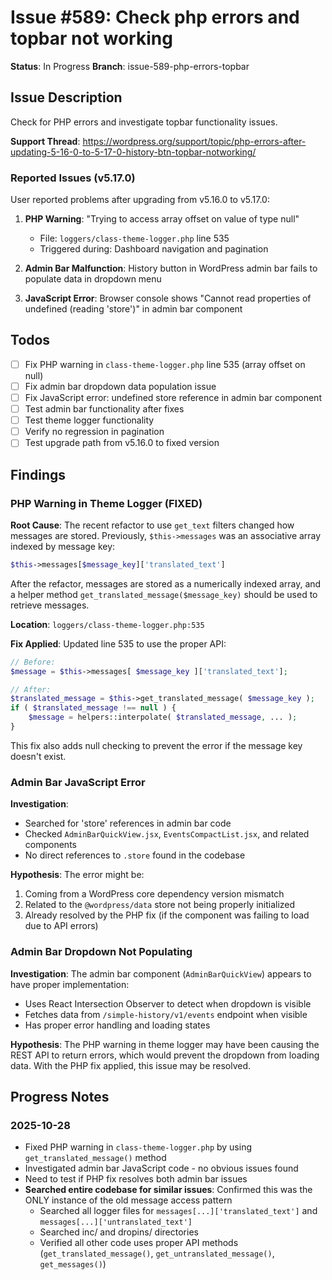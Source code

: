 # Issue #589: Check php errors and topbar not working

**Status**: In Progress
**Branch**: issue-589-php-errors-topbar

## Issue Description

Check for PHP errors and investigate topbar functionality issues.

**Support Thread**: https://wordpress.org/support/topic/php-errors-after-updating-5-16-0-to-5-17-0-history-btn-topbar-notworking/

### Reported Issues (v5.17.0)

User reported problems after upgrading from v5.16.0 to v5.17.0:

1. **PHP Warning**: "Trying to access array offset on value of type null"
   - File: `loggers/class-theme-logger.php` line 535
   - Triggered during: Dashboard navigation and pagination

2. **Admin Bar Malfunction**: History button in WordPress admin bar fails to populate data in dropdown menu

3. **JavaScript Error**: Browser console shows "Cannot read properties of undefined (reading 'store')" in admin bar component

## Todos

- [ ] Fix PHP warning in `class-theme-logger.php` line 535 (array offset on null)
- [ ] Fix admin bar dropdown data population issue
- [ ] Fix JavaScript error: undefined store reference in admin bar component
- [ ] Test admin bar functionality after fixes
- [ ] Test theme logger functionality
- [ ] Verify no regression in pagination
- [ ] Test upgrade path from v5.16.0 to fixed version

## Findings

### PHP Warning in Theme Logger (FIXED)

**Root Cause**: The recent refactor to use `get_text` filters changed how messages are stored. Previously, `$this->messages` was an associative array indexed by message key:
```php
$this->messages[$message_key]['translated_text']
```

After the refactor, messages are stored as a numerically indexed array, and a helper method `get_translated_message($message_key)` should be used to retrieve messages.

**Location**: `loggers/class-theme-logger.php:535`

**Fix Applied**: Updated line 535 to use the proper API:
```php
// Before:
$message = $this->messages[ $message_key ]['translated_text'];

// After:
$translated_message = $this->get_translated_message( $message_key );
if ( $translated_message !== null ) {
    $message = helpers::interpolate( $translated_message, ... );
}
```

This fix also adds null checking to prevent the error if the message key doesn't exist.

### Admin Bar JavaScript Error

**Investigation**:
- Searched for 'store' references in admin bar code
- Checked `AdminBarQuickView.jsx`, `EventsCompactList.jsx`, and related components
- No direct references to `.store` found in the codebase

**Hypothesis**:
The error might be:
1. Coming from a WordPress core dependency version mismatch
2. Related to the `@wordpress/data` store not being properly initialized
3. Already resolved by the PHP fix (if the component was failing to load due to API errors)

### Admin Bar Dropdown Not Populating

**Investigation**:
The admin bar component (`AdminBarQuickView`) appears to have proper implementation:
- Uses React Intersection Observer to detect when dropdown is visible
- Fetches data from `/simple-history/v1/events` endpoint when visible
- Has proper error handling and loading states

**Hypothesis**:
The PHP warning in theme logger may have been causing the REST API to return errors, which would prevent the dropdown from loading data. With the PHP fix applied, this issue may be resolved.

## Progress Notes

### 2025-10-28
- Fixed PHP warning in `class-theme-logger.php` by using `get_translated_message()` method
- Investigated admin bar JavaScript code - no obvious issues found
- Need to test if PHP fix resolves both admin bar issues
- **Searched entire codebase for similar issues**: Confirmed this was the ONLY instance of the old message access pattern
  - Searched all logger files for `messages[...]['translated_text']` and `messages[...]['untranslated_text']`
  - Searched inc/ and dropins/ directories
  - Verified all other code uses proper API methods (`get_translated_message()`, `get_untranslated_message()`, `get_messages()`)
